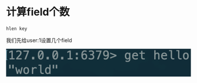 # 计算field个数

```text
hlen key
```

我们先给user:1设置几个field

![](../../.gitbook/assets/image%20%2896%29.png)

